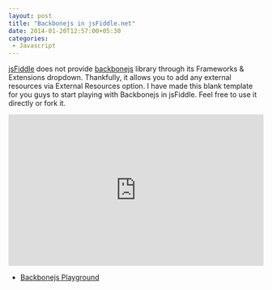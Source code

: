 ```yaml
---
layout: post
title: "Backbonejs in jsFiddle.net"
date: 2014-01-20T12:57:00+05:30
categories:
 - Javascript
---
```


<a href="http://jsfiddle.net/">jsFiddle</a> does not provide <a href="http://backbonejs.org/">backbonejs</a> library through its Frameworks & Extensions dropdown. Thankfully, it allows you to add any external resources via External Resources option. I have made this blank template for you guys to start playing with Backbonejs in jsFiddle. Feel free to use it directly or fork it.
 <iframe width="100%" height="300" src="http://jsfiddle.net/deepumohanp/6fLw6/embedded/" allowfullscreen="allowfullscreen" frameborder="0"></iframe> <ul><li><a href="http://jsfiddle.net/deepumohanp/6fLw6/">Backbonejs Playground</a></li></ul>
